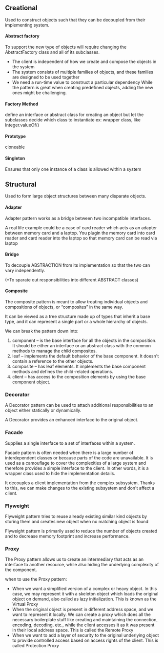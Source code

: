 ## Creational
Used to construct objects such that they can be decoupled from their implementing system.

#### Abstract factory
To support the new type of objects will require changing the AbstractFactory class and all of its subclasses.
- The client is independent of how we create and compose the objects in the system
- The system consists of multiple families of objects, and these families are designed to be used together
- We need a run-time value to construct a particular dependency While the pattern is great when creating predefined objects, adding the new ones might be challenging.


#### Factory Method
define an interface or abstract class for creating an object
but let the subclasses decide which class to instantiate
 ex: wrapper class, like Integer.valueOf()


#### Prototype 
cloneable

#### Singleton
Ensures that only one instance of a class is allowed within a system

## Structural
Used to form large object structures between many disparate objects.

#### Adapter
Adapter pattern works as a bridge between two incompatible interfaces.

A real life example could be a case of card reader which acts as an adapter between memory card and a laptop. You plugin the memory card into card reader and card reader into the laptop so that memory card can be read via laptop

#### Bridge
To decouple ABSTRACTION from its implementation so that the two can vary independently.

(*To sparate out responsibilities into different ABSTRACT classes)

#### Composite
The composite pattern is meant to allow treating individual objects and compositions of objects, or “composites” in the same way.

It can be viewed as a tree structure made up of types that inherit a base type, and it can represent a single part or a whole hierarchy of objects.

We can break the pattern down into:

1. component – is the base interface for all the objects in the composition. It should be either an interface or an abstract class with the common methods to manage the child composites.
2. leaf – implements the default behavior of the base component. It doesn't contain a reference to the other objects.
3. composite – has leaf elements. It implements the base component methods and defines the child-related operations.
4. client – has access to the composition elements by using the base component object.

### Decorator
A Decorator pattern can be used to attach additional responsibilities to an object either statically or dynamically.
 
 A Decorator provides an enhanced interface to the original object.
 
### Facade
Supplies a single interface to a set of interfaces within a system.

Facade pattern is often needed when there is a large number of interdependent classes or because parts of the code are unavailable. It is used as a camouflage to cover the complexities of a large system and therefore provides a simple interface to the client. 
In other words, it is a wrapper class used to hide the implementation details.
 
It decouples a client implementation from the complex subsystem. Thanks to this, we can make changes to the existing subsystem and don't affect a client.

### Flyweight
Flyweight pattern tries to reuse already existing similar kind objects by storing them and creates new object when no matching object is found
 
Flyweight pattern is primarily used to reduce the number of objects created and to decrease memory footprint and increase performance.

### Proxy
The Proxy pattern allows us to create an intermediary that acts as an interface to another resource, while also hiding the underlying complexity of the component.

when to use the Proxy pattern:

- When we want a simplified version of a complex or heavy object. In this case, we may represent it with a skeleton object which loads the original object on demand, also called as lazy initialization. This is known as the Virtual Proxy
- When the original object is present in different address space, and we want to represent it locally. We can create a proxy which does all the necessary boilerplate stuff like creating and maintaining the connection, encoding, decoding, etc., while the client accesses it as it was present in their local address space. This is called the Remote Proxy
- When we want to add a layer of security to the original underlying object to provide controlled access based on access rights of the client. This is called Protection Proxy
